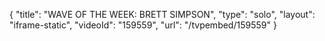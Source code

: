 {
    "title": "WAVE OF THE WEEK: BRETT SIMPSON",
    "type": "solo",
    "layout": "iframe-static",
    "videoId": "159559",
    "url": "\/tvpembed\/159559"
}
